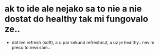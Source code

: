 
# ak to ide ale nejako sa to nie a nie dostat do healthy tak mi fungovalo ze..
- dat len refresh (soft), a o par sekund refreshnut, a uz je healthy.. nevim preco to nevi sam..


